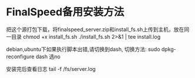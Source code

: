 # FinalSpeed备用安装方法

把这个源打包下载，将finalspeed_server.zip和install_fs.sh上传到主机，放在同一目录
chmod +x install_fs.sh
./install_fs.sh 2>&1 | tee install.log

debian,ubuntu下如果执行脚本出错,请切换到dash,
切换方法: sudo dpkg-reconfigure dash 选no

安装完后查看日志
tail -f /fs/server.log
